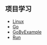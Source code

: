
## 项目学习

* [Linux](https://github.com/torvalds/linux)
* [Go](https://github.com/jnwhiteh/golang)
* [GoByExample](https://github.com/mmcgrana/gobyexample)
* [Run](https://github.com/runscripts/run)
